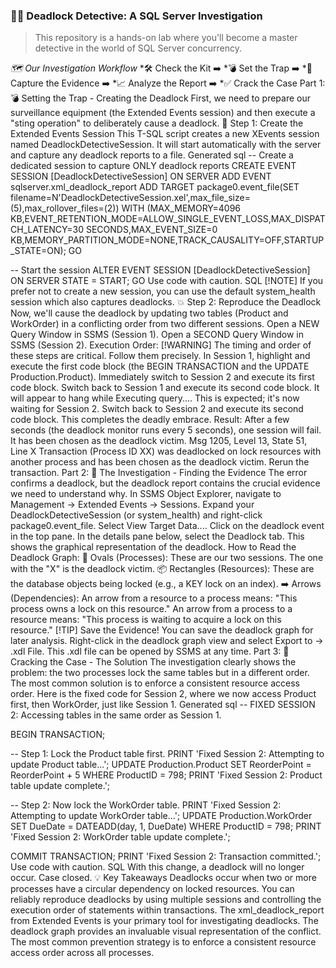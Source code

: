 ### 🕵️‍♂️ Deadlock Detective: A SQL Server Investigation
>This repository is a hands-on lab where you'll become a master detective in the world of SQL Server concurrency.

*🗺️ Our Investigation Workflow*
*🛠️ Check the Kit ➡️ 
*💣 Set the Trap ➡️ 
*📸 Capture the Evidence ➡️ 
*📈 Analyze the Report ➡️ 
*✅ Crack the Case
Part 1: 💣 Setting the Trap - Creating the Deadlock
First, we need to prepare our surveillance equipment (the Extended Events session) and then execute a "sting operation" to deliberately cause a deadlock.
📸 Step 1: Create the Extended Events Session
This T-SQL script creates a new XEvents session named DeadlockDetectiveSession. It will start automatically with the server and capture any deadlock reports to a file.
Generated sql
-- Create a dedicated session to capture ONLY deadlock reports
CREATE EVENT SESSION [DeadlockDetectiveSession] ON SERVER
ADD EVENT sqlserver.xml_deadlock_report
ADD TARGET package0.event_file(SET filename=N'DeadlockDetectiveSession.xel',max_file_size=(5),max_rollover_files=(2))
WITH (MAX_MEMORY=4096 KB,EVENT_RETENTION_MODE=ALLOW_SINGLE_EVENT_LOSS,MAX_DISPATCH_LATENCY=30 SECONDS,MAX_EVENT_SIZE=0 KB,MEMORY_PARTITION_MODE=NONE,TRACK_CAUSALITY=OFF,STARTUP_STATE=ON);
GO

-- Start the session
ALTER EVENT SESSION [DeadlockDetectiveSession] ON SERVER STATE = START;
GO
Use code with caution.
SQL
[!NOTE]
If you prefer not to create a new session, you can use the default system_health session which also captures deadlocks.
💥 Step 2: Reproduce the Deadlock
Now, we'll cause the deadlock by updating two tables (Product and WorkOrder) in a conflicting order from two different sessions.
Open a NEW Query Window in SSMS (Session 1).
Open a SECOND Query Window in SSMS (Session 2).
Execution Order:
[!WARNING]
The timing and order of these steps are critical. Follow them precisely.
In Session 1, highlight and execute the first code block (the BEGIN TRANSACTION and the UPDATE Production.Product).
Immediately switch to Session 2 and execute its first code block.
Switch back to Session 1 and execute its second code block. It will appear to hang while Executing query.... This is expected; it's now waiting for Session 2.
Switch back to Session 2 and execute its second code block. This completes the deadly embrace.
Result:
After a few seconds (the deadlock monitor runs every 5 seconds), one session will fail. It has been chosen as the deadlock victim.
Msg 1205, Level 13, State 51, Line X
Transaction (Process ID XX) was deadlocked on lock resources with another process and has been chosen as the deadlock victim. Rerun the transaction.
Part 2: 🔎 The Investigation - Finding the Evidence
The error confirms a deadlock, but the deadlock report contains the crucial evidence we need to understand why.
In SSMS Object Explorer, navigate to Management -> Extended Events -> Sessions.
Expand your DeadlockDetectiveSession (or system_health) and right-click package0.event_file. Select View Target Data....
Click on the deadlock event in the top pane. In the details pane below, select the Deadlock tab.
This shows the graphical representation of the deadlock.
How to Read the Deadlock Graph:
🔵 Ovals (Processes): These are our two sessions. The one with the "X" is the deadlock victim.
📦 Rectangles (Resources): These are the database objects being locked (e.g., a KEY lock on an index).
➡️ Arrows (Dependencies):
An arrow from a resource to a process means: "This process owns a lock on this resource."
An arrow from a process to a resource means: "This process is waiting to acquire a lock on this resource."
[!TIP]
Save the Evidence!
You can save the deadlock graph for later analysis. Right-click in the deadlock graph view and select Export to -> .xdl File. This .xdl file can be opened by SSMS at any time.
Part 3: 🔑 Cracking the Case - The Solution
The investigation clearly shows the problem: the two processes lock the same tables but in a different order. The most common solution is to enforce a consistent resource access order.
Here is the fixed code for Session 2, where we now access Product first, then WorkOrder, just like Session 1.
Generated sql
-- FIXED SESSION 2: Accessing tables in the same order as Session 1.

BEGIN TRANSACTION;

-- Step 1: Lock the Product table first.
PRINT 'Fixed Session 2: Attempting to update Product table...';
UPDATE Production.Product
SET ReorderPoint = ReorderPoint + 5
WHERE ProductID = 798;
PRINT 'Fixed Session 2: Product table update complete.';

-- Step 2: Now lock the WorkOrder table.
PRINT 'Fixed Session 2: Attempting to update WorkOrder table...';
UPDATE Production.WorkOrder
SET DueDate = DATEADD(day, 1, DueDate)
WHERE ProductID = 798;
PRINT 'Fixed Session 2: WorkOrder table update complete.';

COMMIT TRANSACTION;
PRINT 'Fixed Session 2: Transaction committed.';
Use code with caution.
SQL
With this change, a deadlock will no longer occur. Case closed.
💡 Key Takeaways
Deadlocks occur when two or more processes have a circular dependency on locked resources.
You can reliably reproduce deadlocks by using multiple sessions and controlling the execution order of statements within transactions.
The xml_deadlock_report from Extended Events is your primary tool for investigating deadlocks.
The deadlock graph provides an invaluable visual representation of the conflict.
The most common prevention strategy is to enforce a consistent resource access order across all processes.
